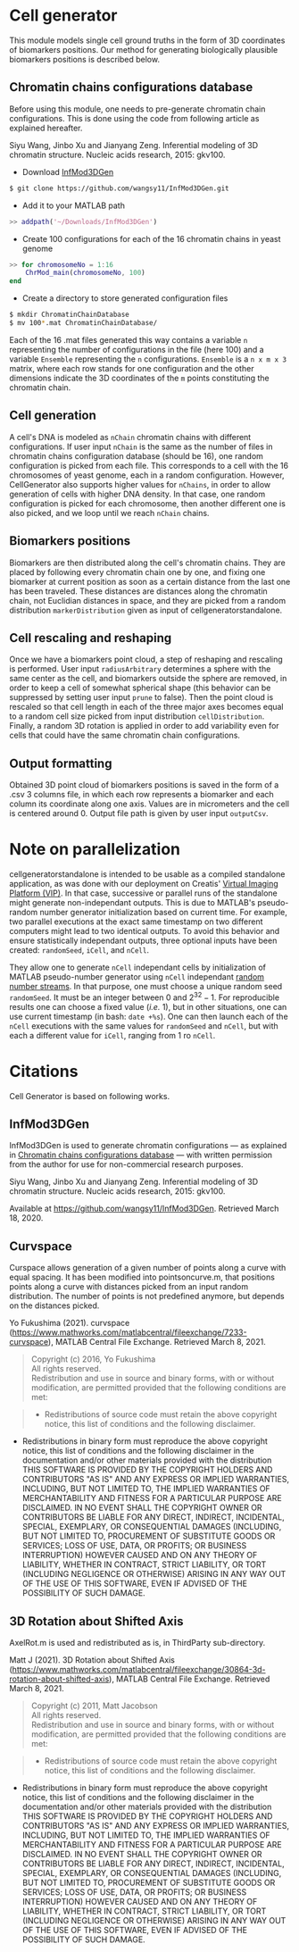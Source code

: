 # Cell generator
This module models single cell ground truths in the form of 3D coordinates of biomarkers positions. Our method for generating biologically plausible biomarkers positions is described below.
<a name="database"></a>

## Chromatin chains configurations database
Before using this module, one needs to pre-generate chromatin chain configurations. This is done using the code from following article as explained hereafter.

Siyu Wang, Jinbo Xu and Jianyang Zeng. Inferential modeling of 3D chromatin structure. Nucleic acids research, 2015: gkv100.

* Download [InfMod3DGen](https://github.com/wangsy11/InfMod3DGen)

```bash
$ git clone https://github.com/wangsy11/InfMod3DGen.git
```
* Add it to your MATLAB path

```matlab
>> addpath('~/Downloads/InfMod3DGen')
```
* Create 100 configurations for each of the 16 chromatin chains in yeast genome

```matlab
>> for chromosomeNo = 1:16
	ChrMod_main(chromosomeNo, 100)
end
```
* Create a directory to store generated configuration files

```bash
$ mkdir ChromatinChainDatabase
$ mv 100*.mat ChromatinChainDatabase/
```
Each of the 16 .mat files generated this way contains a variable `n` representing the number of configurations in the file (here 100) and a variable `Ensemble` representing the `n` configurations. `Ensemble` is a `n x m x 3` matrix, where each row stands for one configuration and the other dimensions indicate the 3D coordinates of the `m` points constituting the chromatin chain.

## Cell generation
A cell's DNA is modeled as `nChain` chromatin chains  with different configurations. If user input `nChain` is the same as the number of files in chromatin chains configuration database (should be 16), one random configuration is picked from each file. This corresponds to a cell with the 16 chromosomes of yeast genome, each in a random configuration. However, CellGenerator also supports higher values for `nChains`, in order to allow generation of cells with higher DNA density. In that case, one random configuration is picked for each chromosome, then another different one is also picked, and we loop until we reach `nChain` chains.

## Biomarkers positions
Biomarkers are then distributed along the cell's chromatin chains. They are placed by following every chromatin chain one by one, and fixing one biomarker at current position as soon as a certain distance from the last one has been traveled. These distances are distances along the chromatin chain, not Euclidian distances in space, and they are picked from a random distribution `markerDistribution` given as input of cellgeneratorstandalone.

## Cell rescaling and reshaping
Once we have a biomarkers point cloud, a step of reshaping and rescaling is performed. User input `radiusArbitrary` determines a sphere with the same center as the cell, and biomarkers outside the sphere are removed, in order to keep a cell of somewhat spherical shape (this behavior can be suppressed by setting user input `prune` to false). Then the point cloud is rescaled so that cell length in each of the three major axes becomes equal to a random cell size picked from input distribution `cellDistribution`. Finally, a random 3D rotation is applied in order to add variability even for cells that could have the same chromatin chain configurations.

## Output formatting
Obtained 3D point cloud of biomarkers positions is saved in the form of a .csv 3 columns file, in which each row represents a biomarker and each column its coordinate along one axis. Values are in micrometers and the cell is centered around 0. Output file path is given by user input `outputCsv`.

# Note on parallelization
cellgeneratorstandalone is intended to be usable as a compiled standalone application, as was done with our deployment on Creatis' [Virtual Imaging Platform (VIP)](http://vip.creatis.insa-lyon.fr). In that case, successive or parallel runs of the standalone might generate non-independant outputs. This is due to MATLAB's pseudo-random number generator initialization based on current time. For example, two parallel executions at the exact same timestamp on two different computers might lead to two identical outputs. To avoid this behavior and ensure statistically independant outputs, three optional inputs have been created: `randomSeed`, `iCell`, and `nCell`.

They allow one to generate `nCell` independant cells by initialization of MATLAB pseudo-number generator using `nCell` independant [random number streams](https://fr.mathworks.com/help/matlab/ref/randstream.html). In that purpose, one must choose a unique random seed `randomSeed`. It must be an integer between $0$ and $2^{32}-1$. For reproducible results one can choose a fixed value (*i.e.* $1$), but in other situations, one can use current timestamp (in bash: `date +%s`). One can then launch each of the `nCell` executions with the same values for `randomSeed` and `nCell`, but with each a different value for `iCell`, ranging from 1 ro `nCell`.

# Citations
Cell Generator is based on following works.

## InfMod3DGen
InfMod3DGen is used to generate chromatin configurations — as explained in [Chromatin chains configurations database](#database) — with written permission from the author for use for non-commercial research purposes.

Siyu Wang, Jinbo Xu and Jianyang Zeng. Inferential modeling of 3D chromatin structure. Nucleic acids research, 2015: gkv100.

Available at https://github.com/wangsy11/InfMod3DGen. Retrieved March 18, 2020.
## Curvspace

Curspace allows generation of a given number of points along a curve with equal spacing. It has been modified into pointsoncurve.m, that positions points along a curve with distances picked from an input random distribution. The number of points is not predefined anymore, but depends on the distances picked.

Yo Fukushima (2021). curvspace (https://www.mathworks.com/matlabcentral/fileexchange/7233-curvspace), MATLAB Central File Exchange. Retrieved March 8, 2021.

>Copyright (c) 2016, Yo Fukushima</br>
All rights reserved.</br>
Redistribution and use in source and binary forms, with or without modification, are permitted provided that the following conditions are met:

>* Redistributions of source code must retain the above copyright notice, this list of conditions and the following disclaimer.
* Redistributions in binary form must reproduce the above copyright notice, this list of conditions and the following disclaimer in the documentation and/or other materials provided with the distribution</br>
THIS SOFTWARE IS PROVIDED BY THE COPYRIGHT HOLDERS AND CONTRIBUTORS "AS IS" AND ANY EXPRESS OR IMPLIED WARRANTIES, INCLUDING, BUT NOT LIMITED TO, THE IMPLIED WARRANTIES OF MERCHANTABILITY AND FITNESS FOR A PARTICULAR PURPOSE ARE DISCLAIMED. IN NO EVENT SHALL THE COPYRIGHT OWNER OR CONTRIBUTORS BE LIABLE FOR ANY DIRECT, INDIRECT, INCIDENTAL, SPECIAL, EXEMPLARY, OR CONSEQUENTIAL DAMAGES (INCLUDING, BUT NOT LIMITED TO, PROCUREMENT OF SUBSTITUTE GOODS OR SERVICES; LOSS OF USE, DATA, OR PROFITS; OR BUSINESS INTERRUPTION) HOWEVER CAUSED AND ON ANY THEORY OF LIABILITY, WHETHER IN CONTRACT, STRICT LIABILITY, OR TORT (INCLUDING NEGLIGENCE OR OTHERWISE) ARISING IN ANY WAY OUT OF THE USE OF THIS SOFTWARE, EVEN IF ADVISED OF THE POSSIBILITY OF SUCH DAMAGE.

## 3D Rotation about Shifted Axis
AxelRot.m is used and redistributed as is, in ThirdParty sub-directory.

Matt J (2021). 3D Rotation about Shifted Axis (https://www.mathworks.com/matlabcentral/fileexchange/30864-3d-rotation-about-shifted-axis), MATLAB Central File Exchange. Retrieved March 8, 2021.

>Copyright (c) 2011, Matt Jacobson</br>
All rights reserved.</br>
Redistribution and use in source and binary forms, with or without modification, are permitted provided that the following conditions are met:

>* Redistributions of source code must retain the above copyright notice, this list of conditions and the following disclaimer.
* Redistributions in binary form must reproduce the above copyright notice, this list of conditions and the following disclaimer in the documentation and/or other materials provided with the distribution</br>
THIS SOFTWARE IS PROVIDED BY THE COPYRIGHT HOLDERS AND CONTRIBUTORS "AS IS" AND ANY EXPRESS OR IMPLIED WARRANTIES, INCLUDING, BUT NOT LIMITED TO, THE IMPLIED WARRANTIES OF MERCHANTABILITY AND FITNESS FOR A PARTICULAR PURPOSE ARE DISCLAIMED. IN NO EVENT SHALL THE COPYRIGHT OWNER OR CONTRIBUTORS BE LIABLE FOR ANY DIRECT, INDIRECT, INCIDENTAL, SPECIAL, EXEMPLARY, OR CONSEQUENTIAL DAMAGES (INCLUDING, BUT NOT LIMITED TO, PROCUREMENT OF SUBSTITUTE GOODS OR SERVICES; LOSS OF USE, DATA, OR PROFITS; OR BUSINESS INTERRUPTION) HOWEVER CAUSED AND ON ANY THEORY OF LIABILITY, WHETHER IN CONTRACT, STRICT LIABILITY, OR TORT (INCLUDING NEGLIGENCE OR OTHERWISE) ARISING IN ANY WAY OUT OF THE USE OF THIS SOFTWARE, EVEN IF ADVISED OF THE POSSIBILITY OF SUCH DAMAGE.